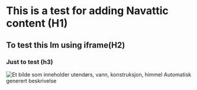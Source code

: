# This is a test for adding Navattic content (H1)

## To test this Im using iframe(H2)

### Just to test (h3)

![Et bilde som inneholder utendørs, vann, konstruksjon, himmel
Automatisk generert
beskrivelse](vertopal_1c67476427184d9887b1fed67e7f836e/media/image1.jpg)
